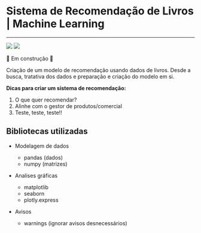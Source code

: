 # Sistema de Recomendação de Livros | Machine Learning

---
![](https://img.shields.io/pypi/pyversions/scipy)
![](https://img.shields.io/github/last-commit/Lyarkh/Sistema_De_Recomendacao_Livros)


:construction: Em construção :construction:

Criação de um modelo de recomendação usando dados de livros. Desde a busca, tratativa dos dados e preparação e criação do  modelo em si.

**Dicas para criar um sistema de recomendação:**

1. O que quer recomendar?
2. Alinhe com  o gestor de produtos/comercial
3. Teste, teste, teste!!

## Bibliotecas utilizadas

- Modelagem de dados
  - pandas (dados)
  - numpy (matrizes)

- Analises gráficas
  - matplotlib
  - seaborn
  - plotly.express

- Avisos
  - warnings (ignorar avisos desnecessários)

